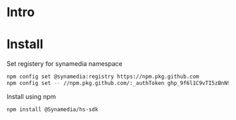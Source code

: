# Intro

# Install
Set registery for synamedia namespace
```bash
npm config set @synamedia:registry https://npm.pkg.github.com
npm config set -- //npm.pkg.github.com/:_authToken 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
```

Install using npm
```bash
npm install @Synamedia/hs-sdk
```


